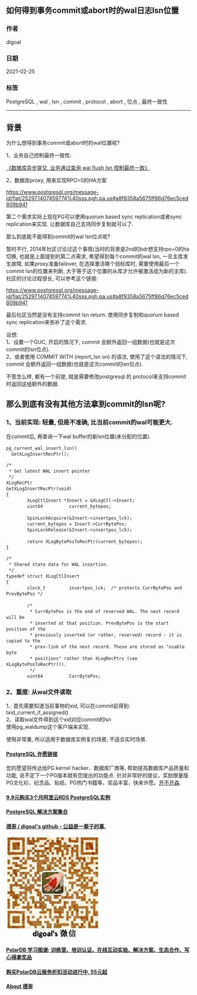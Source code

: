 ## 如何得到事务commit或abort时的wal日志lsn位置   
    
### 作者    
digoal    
    
### 日期    
2021-02-25     
    
### 标签    
PostgreSQL , wal , lsn , commit , protocol , abort , 位点 , 最终一致性    
    
----    
    
## 背景    
为什么想得到事务commit或abort时的wal位置呢?     
    
1、业务自己控制最终一致性:    
    
[《数据库异步提交, 业务通过查询 wal flush lsn 控制最终一致》](../202102/20210224_02.md)      
    
2、数据库proxy, 用来实现RPO=0的HA方案    
    
https://www.postgresql.org/message-id/flat/25297.1407459774%40sss.pgh.pa.us#a8f9358a5675ff86d76ec5ced809b941    
    
第二个需求实际上现在PG可以使用quorum based sync replication或者sync replication来实现. 让数据库自己支持同步复制就可以了.     
    
那么到底能不能得到commit的wal lsn位点呢?    
    
暂时不行, 2014年社区讨论过这个事情(当时的背景是2nd的bdr想支持rpo=0的ha切换, 也就是上面提到的第二点需求, 希望得到每个commit的wal lsn, 一旦主库发生故障, 如果proxy准备failover, 在选择激活哪个目标库时, 需要使用最后一个commit lsn的位置来判断, 大于等于这个位置的从库才允许被激活成为新的主库). 社区的讨论过程很长, 可以参考这个链接:    
    
https://www.postgresql.org/message-id/flat/25297.1407459774%40sss.pgh.pa.us#a8f9358a5675ff86d76ec5ced809b941    
    
最后社区当然是没有支持commit lsn return. 使用同步复制和quorum based sync replication来弥补了这个需求.    
    
设想:     
1、设置一个GUC, 开启的情况下, commit 会额外返回一组数据(也就是这次commit的lsn位点).     
2、或者使用 COMMIT WITH (report_lsn on) 的语法, 使用了这个语法的情况下, commit 会额外返回一组数据(也就是这次commit的lsn位点).     
    
不管怎么样, 都有一个前提, 就是需要修改postgresql 的 protocol来支持commit时返回这组额外的数据.     
    
## 那么到底有没有其他方法拿到commit的lsn呢?    
    
### 1、当前实现: 轻量, 但是不准确, 比当前commit的wal可能更大.     
在commit后, 再查询一下wal buffer的新lsn位置(未分配的位置).      
    
```    
pg_current_wal_insert_lsn()    
  GetXLogInsertRecPtr();    
```    
    
```    
/*    
 * Get latest WAL insert pointer    
 */    
XLogRecPtr    
GetXLogInsertRecPtr(void)    
{    
        XLogCtlInsert *Insert = &XLogCtl->Insert;    
        uint64          current_bytepos;    
    
        SpinLockAcquire(&Insert->insertpos_lck);    
        current_bytepos = Insert->CurrBytePos;    
        SpinLockRelease(&Insert->insertpos_lck);    
    
        return XLogBytePosToRecPtr(current_bytepos);    
}    
```    
    
```    
/*    
 * Shared state data for WAL insertion.    
 */    
typedef struct XLogCtlInsert    
{    
        slock_t         insertpos_lck;  /* protects CurrBytePos and PrevBytePos */    
    
        /*    
         * CurrBytePos is the end of reserved WAL. The next record will be    
         * inserted at that position. PrevBytePos is the start position of the    
         * previously inserted (or rather, reserved) record - it is copied to the    
         * prev-link of the next record. These are stored as "usable byte    
         * positions" rather than XLogRecPtrs (see XLogBytePosToRecPtr()).    
         */    
        uint64          CurrBytePos;    
```    
    
### 2、重度: 从wal文件读取    
1、首先需要知道当前事物的xid, 可以在commit前得到: txid_current_if_assigned()    
2、读取wal文件得到这个xid对应commit的lsn    
使用pg_waldump这个客户端来实现.    
    
使用非常重, 所以适用于数据库实例复的场景, 不适合实时场景.     
    
      
  
#### [PostgreSQL 许愿链接](https://github.com/digoal/blog/issues/76 "269ac3d1c492e938c0191101c7238216")
您的愿望将传达给PG kernel hacker、数据库厂商等, 帮助提高数据库产品质量和功能, 说不定下一个PG版本就有您提出的功能点. 针对非常好的提议，奖励限量版PG文化衫、纪念品、贴纸、PG热门书籍等，奖品丰富，快来许愿。[开不开森](https://github.com/digoal/blog/issues/76 "269ac3d1c492e938c0191101c7238216").  
  
  
#### [9.9元购买3个月阿里云RDS PostgreSQL实例](https://www.aliyun.com/database/postgresqlactivity "57258f76c37864c6e6d23383d05714ea")
  
  
#### [PostgreSQL 解决方案集合](https://yq.aliyun.com/topic/118 "40cff096e9ed7122c512b35d8561d9c8")
  
  
#### [德哥 / digoal's github - 公益是一辈子的事.](https://github.com/digoal/blog/blob/master/README.md "22709685feb7cab07d30f30387f0a9ae")
  
  
![digoal's wechat](../pic/digoal_weixin.jpg "f7ad92eeba24523fd47a6e1a0e691b59")
  
  
#### [PolarDB 学习图谱: 训练营、培训认证、在线互动实验、解决方案、生态合作、写心得拿奖品](https://www.aliyun.com/database/openpolardb/activity "8642f60e04ed0c814bf9cb9677976bd4")
  
  
#### [购买PolarDB云服务折扣活动进行中, 55元起](https://www.aliyun.com/activity/new/polardb-yunparter?userCode=bsb3t4al "e0495c413bedacabb75ff1e880be465a")
  
  
#### [About 德哥](https://github.com/digoal/blog/blob/master/me/readme.md "a37735981e7704886ffd590565582dd0")
  
